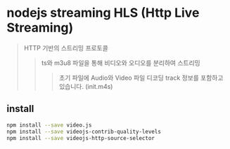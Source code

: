 # nodejs streaming HLS (Http Live Streaming)

> HTTP 기반의 스트리밍 프로토콜
>
> > ts와 m3u8 파일을 통해 비디오와 오디오를 분리하여 스트리밍
> >
> > > 초기 파일에 Audio와 Video 파일 디코딩 track 정보를 포함하고 있습니다. (init.m4s)

## install

```sh
npm install --save video.js
npm install --save videojs-contrib-quality-levels
npm install --save videojs-http-source-selector
```
